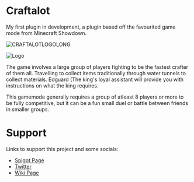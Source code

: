 # Craftalot
My first plugin in development, a plugin based off the favourited game mode from Minecraft Showdown.

![CRAFTALOTLOGOLONG](https://github.com/ChazzagramFTW/Craftalot/assets/130920885/8e2de213-8312-45c3-951f-9308d75849cd)

![Logo](https://i.ibb.co/R3MJNpH/Coming-Soon.png)

The game involves a large group of players fighting to be the fastest crafter of them all. Travelling to collect items traditionally through water tunnels to collect materials. Edguard (The king's loyal assistant will provide you with instructions on what the king requires.

This gamemode generally requires a group of atleast 8 players or more to be fully competitive, but it can be a fun small duel or battle between friends in smaller groups.

# Support
Links to support this project and some socials:

- [Spigot Page](https://github.com/ChazzagramFTW/Craftalot)
- [Twitter](https://twitter.com/Chazzagram)
- [Wiki Page](https://github.com/ChazzagramFTW/Craftalot/wiki)
